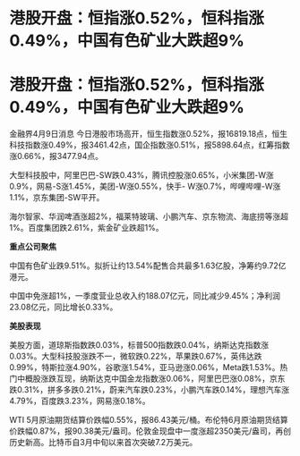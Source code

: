 # 港股开盘：恒指涨0.52%，恒科指涨0.49%，中国有色矿业大跌超9%

# 港股开盘：恒指涨0.52%，恒科指涨0.49%，中国有色矿业大跌超9%

金融界4月9日消息
今日港股市场高开，恒生指数涨0.52%，报16819.18点，恒生科技指数涨0.49%，报3461.42点，国企指数涨0.51%，报5898.64点，红筹指数涨0.66%，报3477.94点。

大型科技股中，阿里巴巴-SW跌0.43%，腾讯控股涨0.65%，小米集团-W涨0.9%，网易-S涨1.45%，美团-W涨0.55%，快手-
W涨0.7%，哔哩哔哩-W涨1.1%，京东集团-SW平开。

海尔智家、华润啤酒涨超2%，福莱特玻璃、小鹏汽车、京东物流、海底捞等涨超1%。百度集团跌2.61%，紫金矿业跌超1%。

**重点公司聚焦**

中国有色矿业跌9.51%。拟折让约13.54%配售合共最多1.63亿股，净筹约9.72亿港元。

中国中免涨超1%，一季度营业总收入约188.07亿元，同比减少9.45%；净利润23.08亿元，同比增长0.33%。

**美股表现**

美股方面，道琼斯指数跌0.03%，标普500指数跌0.04%，纳斯达克指数涨0.03%。大型科技股涨跌不一，微软跌0.22%，苹果跌0.67%，英伟达跌0.99%，特斯拉涨4.90%，谷歌涨1.54%，亚马逊涨0.06%，Meta跌1.53%。热门中概股涨跌互现，纳斯达克中国金龙指数涨0.06%，阿里巴巴涨0.08%，京东跌0.31%，拼多多跌0.21%，蔚来汽车跌0.23%，小鹏汽车跌0.14%，理想汽车涨4.79%，百度跌3.23%，网易涨0.18%。

WTI
5月原油期货结算价跌幅0.55%，报86.43美元/桶。布伦特6月原油期货结算价跌幅0.87%，报90.38美元/盎司。伦敦金现盘中一度涨超2350美元/盎司，再创历史新高。比特币自3月中旬以来首次突破7.2万美元。

